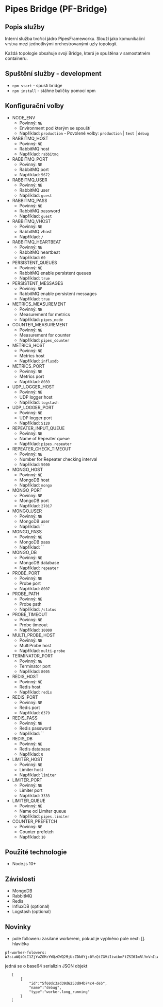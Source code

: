 # Pipes Bridge (PF-Bridge)

## Popis služby
Interní služba tvořící jádro PipesFrameworku. Slouží jako komunikační vrstva mezi jednotlivými orchestrovanými uzly topologií.

Každá topologie obsahuje svojí Bridge, která je spuštěna v samostatném containeru.

## Spuštění služby - development
- `npm start`    - spustí bridge
- `npm install`  - stáhne balíčky pomocí npm

## Konfigurační volby
- NODE_ENV 
    - Povinný: `NE`
    - Environment pod kterým se spouští 
    - Například: `production` - Povolené volby: `production` | `test` | `debug`
- RABBITMQ_HOST 
    - Povinný: `NE`
    - RabbitMQ host
    - Například: `rabbitmq`
- RABBITMQ_PORT 
    - Povinný: `NE`
    - RabbitMQ port
    - Například: `5672`
- RABBITMQ_USER 
    - Povinný: `NE`
    - RabbitMQ user
    - Například: `guest`
- RABBITMQ_PASS 
    - Povinný: `NE`
    - RabbitMQ password
    - Například: `guest`
- RABBITMQ_VHOST 
    - Povinný: `NE`
    - RabbitMQ vhost
    - Například: `/`
- RABBITMQ_HEARTBEAT 
    - Povinný: `NE`
    - RabbitMQ heartbeat
    - Například: `60`
- PERSISTENT_QUEUES 
    - Povinný: `NE`
    - RabbitMQ enable persistent queues
    - Například: `true`
- PERSISTENT_MESSAGES 
    - Povinný: `NE`
    - RabbitMQ enable persistent messages
    - Například: `true`
- METRICS_MEASUREMENT 
    - Povinný: `NE`
    - Measurement for metrics
    - Například: `pipes_node`
- COUNTER_MEASUREMENT 
    - Povinný: `NE`
    - Measurement for counter
    - Například: `pipes_counter`
- METRICS_HOST 
    - Povinný: `NE`
    - Metrics host
    - Například: `influxdb`
- METRICS_PORT 
    - Povinný: `NE`
    - Metrics port
    - Například: `8089`
- UDP_LOGGER_HOST 
    - Povinný: `NE`
    - UDP logger host
    - Například: `logstash`
- UDP_LOGGER_PORT 
    - Povinný: `NE`
    - UDP logger port
    - Například: `5120`
- REPEATER_INPUT_QUEUE 
    - Povinný: `NE`
    - Name of Repeater queue
    - Například: `pipes.repeater`
- REPEATER_CHECK_TIMEOUT 
    - Povinný: `NE`
    - Number for Repeater checking interval
    - Například: `5000`
- MONGO_HOST 
    - Povinný: `NE`
    - MongoDB host
    - Například: `mongo`
- MONGO_PORT 
    - Povinný: `NE`
    - MongoDB port
    - Například: `27017`
- MONGO_USER 
    - Povinný: `NE`
    - MongoDB user
    - Například: ``
- MONGO_PASS 
    - Povinný: `NE`
    - MongoDB pass
    - Například: ``
- MONGO_DB 
    - Povinný: `NE`
    - MongoDB database
    - Například: `repeater`
- PROBE_PORT 
    - Povinný: `NE`
    - Probe port
    - Například: `8007`
- PROBE_PATH 
    - Povinný: `NE`
    - Probe path
    - Například: `/status`
- PROBE_TIMEOUT 
    - Povinný: `NE`
    - Probe timeout
    - Například: `10000`
- MULTI_PROBE_HOST 
    - Povinný: `NE`
    - MultiProbe host
    - Například: `multi-probe`
- TERMINATOR_PORT 
    - Povinný: `NE`
    - Terminator port
    - Například: `8005`
- REDIS_HOST 
    - Povinný: `NE`
    - Redis host
    - Například: `redis`
- REDIS_PORT 
    - Povinný: `NE`
    - Redis port
    - Například: `6379`
- REDIS_PASS 
    - Povinný: `NE`
    - Redis password
    - Například: ``
- REDIS_DB 
    - Povinný: `NE`
    - Redis database
    - Například: `0`
- LIMITER_HOST 
    - Povinný: `NE`
    - Limiter host
    - Například: `limiter`
- LIMITER_PORT 
    - Povinný: `NE`
    - Limiter port
    - Například: `3333`
- LIMITER_QUEUE 
    - Povinný: `NE`
    - Name od Limiter queue
    - Například: `pipes.limiter`
- COUNTER_PREFETCH 
    - Povinný: `NE`
    - Counter prefetch
    - Například: `10`
    
## Použité technologie
- Node.js 10+

## Závislosti
- MongoDB
- RabbitMQ
- Redis
- InfluxDB (optional)
- Logstash (optional)

## Novinky
 - pole followeru zasilané workerem, pokud je vyplněno pole next: [].
 hlavička 
 ```
 pf-worker-folowers: W3siaWQiOiI1ZjYwZGMzYWQzOWQ2MjUzZDk0Yjc0YzQtZGViIiwibmFtZSI6ImRlYnVnIiwidHlwZSI6Indvcmtlci5sb25nX3J1bm5pbmcifV0=
 ```
 
 jedná se o base64 serializin JSON objekt
 ```
    [
        {
            "id":"5f60dc3ad39d6253d94b74c4-deb",
            "name":"debug",
            "type":"worker.long_running"
        }
    ]
 ```

